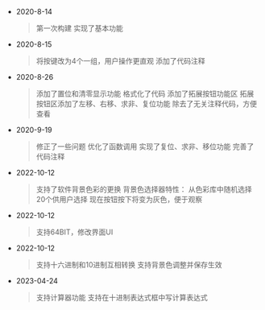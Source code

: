 * 2020-8-14

  > 第一次构建
  > 实现了基本功能

* 2020-8-15

  > 将按键改为4个一组，用户操作更直观
  > 添加了代码注释

* 2020-8-26

  > 添加了置位和清零显示功能
  > 格式化了代码
  > 添加了拓展按钮功能区
  > 拓展按钮区添加了左移、右移、求非、复位功能
  > 除去了无关注释代码，方便查看

* 2020-9-19

  > 修正了一些问题
  > 优化了函数调用
  > 实现了复位、求非、移位功能
  > 完善了代码注释

- 2022-10-12

  > 支持了软件背景色彩的更换
  > 背景色选择器特性：
  > 	从色彩库中随机选择20个供用户选择
  > 现在按钮按下将变为灰色，便于观察

- 2022-10-12
  > 支持64BIT，修改界面UI


- 2022-10-12
  > 支持十六进制和10进制互相转换
  > 支持背景色调整并保存生效

- 2023-04-24
  > 支持计算器功能
  > 支持在十进制表达式框中写计算表达式